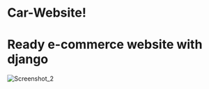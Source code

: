 # Car-Website!

# Ready e-commerce website with django

![Screenshot_2](https://user-images.githubusercontent.com/92310139/205215683-c6958a2b-82a1-4365-82a9-860cd1aa38bf.png)


